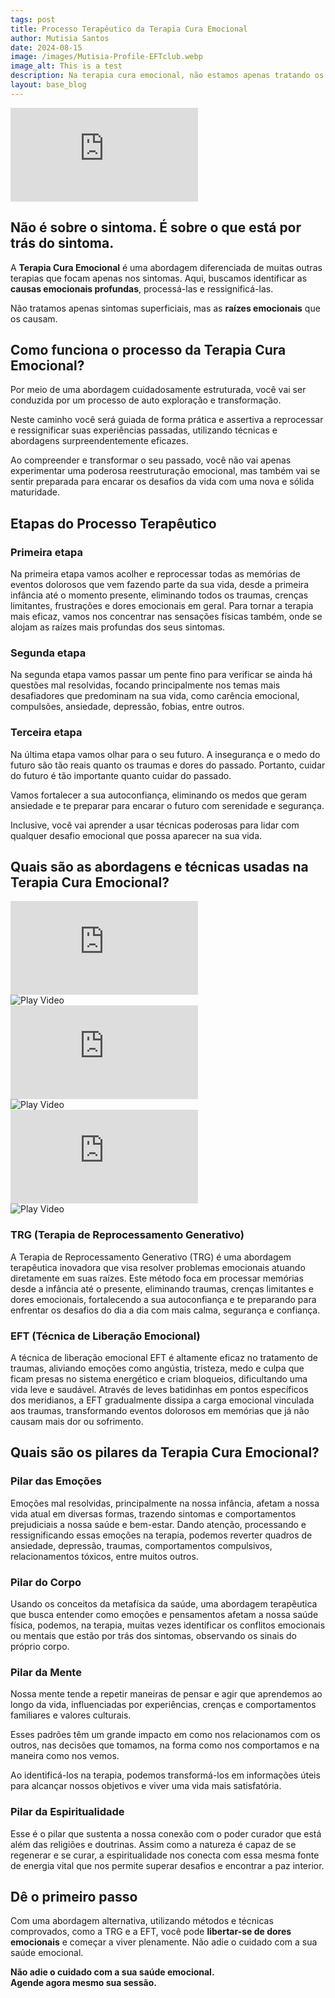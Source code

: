 ```yaml
---
tags: post
title: Processo Terapêutico da Terapia Cura Emocional
author: Mutisia Santos
date: 2024-08-15
image: /images/Mutisia-Profile-EFTclub.webp
image_alt: This is a test
description: Na terapia cura emocional, não estamos apenas tratando os sintomas superficiais, mas sim as raízes emocionais que os causam.
layout: base_blog
---
```


<div class="video">
<iframe src="https://www.youtube.com/embed/78u2n-lQV4w?si=Wvl4IK24JmM70FYy" title="Processo Terapêutico da Terapia Cura Emocional " frameborder="0" allow="accelerometer; autoplay; clipboard-write; encrypted-media; gyroscope; picture-in-picture; web-share" referrerpolicy="strict-origin-when-cross-origin" allowfullscreen sandbox="allow-same-origin allow-scripts allow-presentation allow-popups"
 loading="lazy">></iframe> </>

## Não é sobre o sintoma. É sobre o que está por trás do sintoma.

A **Terapia Cura Emocional** é uma abordagem diferenciada de muitas outras terapias que focam apenas nos sintomas. Aqui, buscamos identificar as **causas emocionais profundas**, processá-las e ressignificá-las.

Não tratamos apenas sintomas superficiais, mas as **raízes emocionais** que os causam.

## Como funciona o processo da Terapia Cura Emocional?

Por meio de uma abordagem cuidadosamente estruturada, você vai ser conduzida por um processo de auto exploração e transformação.

Neste caminho você será guiada de forma prática e assertiva a reprocessar e ressignificar suas experiências passadas, utilizando técnicas e abordagens surpreendentemente eficazes.

Ao compreender e transformar o seu passado, você não vai apenas experimentar uma poderosa reestruturação emocional, mas também vai se sentir preparada para encarar os desafios da vida com uma nova e sólida maturidade.

## Etapas do Processo Terapêutico

### Primeira etapa

Na primeira etapa vamos acolher e reprocessar todas as memórias de eventos dolorosos que vem fazendo parte da sua vida, desde a primeira infância até o momento presente, eliminando todos os traumas, crenças limitantes, frustrações e dores emocionais em geral. Para tornar a terapia mais eficaz, vamos nos concentrar nas sensações físicas também, onde se alojam as raízes mais profundas dos seus sintomas.

### Segunda etapa

Na segunda etapa vamos passar um pente fino para verificar se ainda há questões mal resolvidas, focando principalmente nos temas mais desafiadores que predominam na sua vida, como carência emocional, compulsões, ansiedade, depressão, fobias, entre outros.

### Terceira etapa

Na última etapa vamos olhar para o seu futuro. A insegurança e o medo do futuro são tão reais quanto os traumas e dores do passado. Portanto, cuidar do futuro é tão importante quanto cuidar do passado.

Vamos fortalecer a sua autoconfiança, eliminando os medos que geram ansiedade e te preparar para encarar o futuro com serenidade e segurança.

Inclusive, você vai aprender a usar técnicas poderosas para lidar com qualquer desafio emocional que possa aparecer na sua vida.

## Quais são as abordagens e técnicas usadas na Terapia Cura Emocional?

<div class="shorts-container">

  <div class="overlay-container">
    <div class="video-shorts">
      <iframe 
        src="https://www.youtube.com/embed/b6uMQ79pqr4?si=BPas_ljudASpyo9v" 
        title="O poder da TRG"
        frameborder="0" 
        allow="accelerometer; autoplay; clipboard-write; encrypted-media; gyroscope; picture-in-picture" 
        allowfullscreen 
        referrerpolicy="strict-origin-when-cross-origin"
        sandbox="allow-same-origin allow-scripts allow-presentation allow-popups"
        loading="lazy">
      </iframe>
      <div class="overlay" onclick="playVideo(this)">
        <img src="/images/posts/trg-overlay.webp" alt="Play Video" />
      </div>
    </div>
  </div>

  <div class="overlay-container">
    <div class="video-shorts">
      <iframe 
        src="https://www.youtube.com/embed/c5iuLBkm3c8?si=jUL2BPhgMhOGfdvo" 
        title="O poder da EFT"
        frameborder="0" 
        allow="accelerometer; autoplay; clipboard-write; encrypted-media; gyroscope; picture-in-picture" 
        allowfullscreen 
        referrerpolicy="strict-origin-when-cross-origin"
        sandbox="allow-same-origin allow-scripts allow-presentation allow-popups"
        loading="lazy">
      </iframe>
      <div class="overlay" onclick="playVideo(this)">
        <img src="/images/posts/eft-overlay.webp" alt="Play Video" />
      </div>
    </div>
  </div>

  <div class="overlay-container">
    <div class="video-shorts">
      <iframe 
        src="https://www.youtube.com/embed/ndbcvR16ynk?si=Sc4i609IHX2sZxur" 
        title="O poder da Causa Raiz"
        frameborder="0" 
        allow="accelerometer; autoplay; clipboard-write; encrypted-media; gyroscope; picture-in-picture" 
        allowfullscreen 
        referrerpolicy="strict-origin-when-cross-origin"
        sandbox="allow-same-origin allow-scripts allow-presentation allow-popups"
        loading="lazy">
      </iframe>
      <div class="overlay" onclick="playVideo(this)">
        <img src="/images/posts/causaraiz-overlay.webp" alt="Play Video" />
      </div>
    </div>
  </div>

</div>

### TRG (Terapia de Reprocessamento Generativo)

A Terapia de Reprocessamento Generativo (TRG) é uma abordagem terapêutica inovadora que visa resolver problemas emocionais atuando diretamente em suas raízes. Este método foca em processar memórias desde a infância até o presente, eliminando traumas, crenças limitantes e dores emocionais, fortalecendo a sua autoconfiança e te preparando para enfrentar os desafios do dia a dia com mais calma, segurança e confiança.

### EFT (Técnica de Liberação Emocional)

A técnica de liberação emocional EFT é altamente eficaz no tratamento de traumas, aliviando emoções como angústia, tristeza, medo e culpa que ficam presas no sistema energético e criam bloqueios, dificultando uma vida leve e saudável. Através de leves batidinhas em pontos específicos dos meridianos, a EFT gradualmente dissipa a carga emocional vinculada aos traumas, transformando eventos dolorosos em memórias que já não causam mais dor ou sofrimento.

## Quais são os pilares da Terapia Cura Emocional?

### Pilar das Emoções

Emoções mal resolvidas, principalmente na nossa infância, afetam a nossa vida atual em diversas formas, trazendo sintomas e comportamentos prejudiciais a nossa saúde e bem-estar. Dando atenção, processando e ressignificando essas emoções na terapia, podemos reverter quadros de ansiedade, depressão, traumas, comportamentos compulsivos, relacionamentos tóxicos, entre muitos outros.

### Pilar do Corpo

Usando os conceitos da metafísica da saúde, uma abordagem terapêutica que busca entender como emoções e pensamentos afetam a nossa saúde física, podemos, na terapia, muitas vezes identificar os conflitos emocionais ou mentais que estão por trás dos sintomas, observando os sinais do próprio corpo.

### Pilar da Mente

Nossa mente tende a repetir maneiras de pensar e agir que aprendemos ao longo da vida, influenciadas por experiências, crenças e comportamentos familiares e valores culturais.

Esses padrões têm um grande impacto em como nos relacionamos com os outros, nas decisões que tomamos, na forma como nos comportamos e na maneira como nos vemos.

Ao identificá-los na terapia, podemos transformá-los em informações úteis para alcançar nossos objetivos e viver uma vida mais satisfatória.

### Pilar da Espiritualidade

Esse é o pilar que sustenta a nossa conexão com o poder curador que está além das religiões e doutrinas. Assim como a natureza é capaz de se regenerar e se curar, a espiritualidade nos conecta com essa mesma fonte de energia vital que nos permite superar desafios e encontrar a paz interior.

## Dê o primeiro passo

Com uma abordagem alternativa, utilizando métodos e técnicas comprovados, como a TRG e a EFT, você pode **libertar-se de dores emocionais** e começar a viver plenamente. Não adie o cuidado com a sua saúde emocional.

**Não adie o cuidado com a sua saúde emocional.  
Agende agora mesmo sua sessão.**
